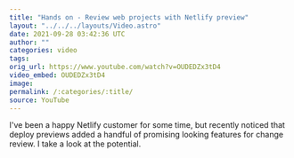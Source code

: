 ```yaml
---
title: "Hands on - Review web projects with Netlify preview"
layout: "../../../layouts/Video.astro"
date: 2021-09-28 03:42:36 UTC
author: ""
categories: video
tags: 
orig_url: https://www.youtube.com/watch?v=OUDEDZx3tD4
video_embed: OUDEDZx3tD4
image:
permalink: /:categories/:title/
source: YouTube
---
```

I've been a happy Netlify customer for some time, but recently noticed that deploy previews added a handful of promising looking features for change review. I take a look at the potential.